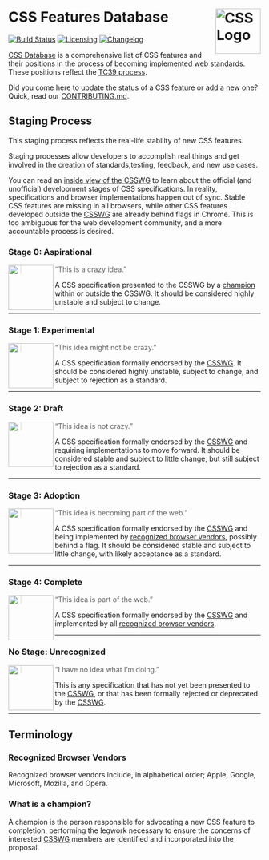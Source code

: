 # CSS Features Database [<img src="https://rawgit.com/jonathantneal/media-expressions-spec/gh-pages/css-logo.svg" alt="CSS Logo" width="90" height="90" align="right">][CSS Database]

[![Build Status][cli-img]][cli-url]
[![Licensing][lic-img]][lic-url]
[![Changelog][log-img]][log-url]

[CSS Database] is a comprehensive list of CSS features and their positions in the process of becoming implemented web standards. These positions reflect the [TC39 process].

Did you come here to update the status of a CSS feature or add a new one? Quick, read our [CONTRIBUTING.md].

## Staging Process

This staging process reflects the real-life stability of new CSS features.

Staging processes allow developers to accomplish real things and get involved in the creation of standards,testing, feedback, and new use cases.

You can read an [inside view of the CSSWG] to learn about the official (and unofficial) development stages of CSS specifications. In reality, specifications and browser implementations happen out of sync. Stable CSS features are missing in all browsers, while other CSS features developed outside the [CSSWG] are already behind flags in Chrome. This is too ambiguous for the web development community, and a more accountable process is desired.

### Stage 0: Aspirational
<img src="https://dl.dropboxusercontent.com/u/18590/stage--0.png" width="90px" height="90px" align="left">

> “This is a crazy idea.”

A CSS specification presented to the CSSWG by a [champion] within or outside the CSSWG. It should be considered highly unstable and subject to change.

---

### Stage 1: Experimental

<img src="https://dl.dropboxusercontent.com/u/18590/stage--1.png" width="90px" height="90px" align="left">

> “This idea might not be crazy.”

A CSS specification formally endorsed by the [CSSWG]. It should be considered highly unstable, subject to change, and subject to rejection as a standard.

---

### Stage 2: Draft

<img src="https://dl.dropboxusercontent.com/u/18590/stage--2.png" width="90px" height="90px" align="left">

> “This idea is not crazy.”

A CSS specification formally endorsed by the [CSSWG] and requiring implementations to move forward. It should be considered stable and subject to little change, but still subject to rejection as a standard.

---

### Stage 3: Adoption

<img src="https://dl.dropboxusercontent.com/u/18590/stage--3.png" width="90px" height="90px" align="left">

> “This idea is becoming part of the web.”

A CSS specification formally endorsed by the [CSSWG] and being implemented by [recognized browser vendors](#recognized-browser-vendors), possibly behind a flag. It should be considered stable and subject to little change, with likely acceptance as a standard.

---

### Stage 4: Complete

<img src="https://dl.dropboxusercontent.com/u/18590/stage-4.png" width="90px" height="90px" align="left">

> “This idea is part of the web.”

A CSS specification formally endorsed by the [CSSWG] and implemented by all [recognized browser vendors](#recognized-browser-vendors).

---

### No Stage: Unrecognized

<img src="https://dl.dropboxusercontent.com/u/18590/x.png" width="90px" height="90px" align="left">

> “I have no idea what I’m doing.”

This is any specification that has not yet been presented to the [CSSWG], or that has been formally rejected or deprecated by the [CSSWG].

---

## Terminology

### Recognized Browser Vendors

Recognized browser vendors include, in alphabetical order; Apple, Google, Microsoft, Mozilla, and Opera.

### What is a champion?

A champion is the person responsible for advocating a new CSS feature to completion, performing the legwork necessary to ensure the concerns of interested [CSSWG] members are identified and incorporated into the proposal.

[Champion]: #champion
[CSSWG]: https://wiki.csswg.org/spec
[CSS Database]: https://github.com/jonathantneal/css-db
[CONTRIBUTING.md]: CONTRIBUTING.md
[fork this project]: fork
[inside view of the CSSWG]: http://fantasai.inkedblade.net/weblog/2011/inside-csswg/process
[TC39 process]: https://thefeedbackloop.xyz/tc39-a-process-sketch-stages-0-and-1/

[npm-url]: https://www.npmjs.com/package/css-db
[npm-img]: https://img.shields.io/npm/v/css-db.svg
[cli-url]: https://travis-ci.org/jonathantneal/css-db
[cli-img]: https://img.shields.io/travis/jonathantneal/css-db.svg
[lic-url]: LICENSE.md
[lic-img]: https://img.shields.io/badge/license-CC0--1.0-blue.svg
[log-url]: CHANGELOG.md
[log-img]: https://img.shields.io/badge/changelog-md-blue.svg
[git-url]: https://gitter.im/postcss/postcss
[git-img]: https://img.shields.io/badge/chat-gitter-blue.svg
